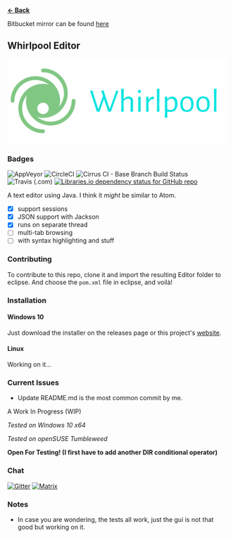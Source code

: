 <b><a href="https://terabytetb.github.io">&#8592; Back</a></b>

Bitbucket mirror can be found [here](https://bitbucket.org/TerabyteTB/whirlpooleditor/src/main/)

## Whirlpool Editor
![Icon](color_logo_transparent.png)
### Badges
![AppVeyor](https://img.shields.io/appveyor/build/TerabyteTB/Whirlpool?logo=appveyor)
![CircleCI](https://img.shields.io/circleci/build/github/TerabyteTB/WhirlpoolEditor?logo=circleci)
![Cirrus CI - Base Branch Build Status](https://img.shields.io/cirrus/github/TerabyteTB/WhirlpoolEditor?logo=cirrus-ci)
![Travis (.com)](https://img.shields.io/travis/com/TerabyteTB/WhirlpoolEditor?logo=travis)
[![Libraries.io dependency status for GitHub repo](https://img.shields.io/librariesio/github/TerabyteTB/WhirlpoolEditor?logo=libraries.io)](https://libraries.io/github/TerabyteTB/WhirlpoolEditor)

A text editor using Java. I think it *might* be similar to Atom.

- [x] support sessions
- [x] JSON support with Jackson
- [x] runs on separate thread
- [ ] multi-tab browsing
- [ ] with syntax highlighting and stuff

### Contributing
To contribute to this repo, clone it and import the resulting Editor folder to eclipse. And choose the ```pom.xml``` file in eclipse, and voil&agrave;!

### Installation
#### Windows 10
Just download the installer on the releases page or this project's [website](https://terabytetb.github.io/).

#### Linux
Working on it...

### Current Issues

- Update README.md is the most common commit by me.

A Work In Progress (WIP)

*Tested on Windows 10 x64*

*Tested on openSUSE Tumbleweed*

**Open For Testing! (I first have to add another DIR conditional operator)**

### Chat
[![Gitter](https://img.shields.io/gitter/room/TerabyteTB/WhirlpoolEditor?color=darkgreen&label=chat&logo=gitter)](https://gitter.im/TerabyteTB/EditorChat)
[![Matrix](https://img.shields.io/badge/chat-on_matrix-darkgreen?logo=matrix)](https://matrix.to/#/!JXoGwoJicbebqHSOBc:matrix.org?via=matrix.org)

### Notes
- In case you are wondering, the tests all work, just the gui is not that good but working on it.
